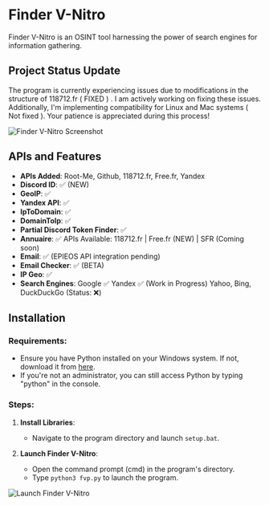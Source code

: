 # Finder V-Nitro

Finder V-Nitro is an OSINT tool harnessing the power of search engines for information gathering.

## **Project Status Update**

The program is currently experiencing issues due to modifications in the structure of 118712.fr ( FIXED ) . I am actively working on fixing these issues. Additionally, I'm implementing compatibility for Linux and Mac systems ( Not fixed ). Your patience is appreciated during this process!

![Finder V-Nitro Screenshot](https://cdn.discordapp.com/attachments/971102399441821706/1062814017682423900/image.png)

## **APIs and Features**

- **APIs Added**: Root-Me, Github, 118712.fr, Free.fr, Yandex
- **Discord ID**: ✅ (NEW)
- **GeoIP**: ✅
- **Yandex API**: ✅
- **IpToDomain**: ✅
- **DomainToIp**: ✅
- **Partial Discord Token Finder**: ✅
- **Annuaire**: ✅ APIs Available: 118712.fr | Free.fr (NEW) | SFR (Coming soon)
- **Email**: ✅ (EPIEOS API integration pending)
- **Email Checker**: ✅ (BETA)
- **IP Geo**: ✅
- **Search Engines**:
  Google ✅
  Yandex ✅ (Work in Progress)
  Yahoo, Bing, DuckDuckGo (Status: ❌)

## **Installation**

### Requirements:
- Ensure you have Python installed on your Windows system. If not, download it from [here](https://www.python.org/downloads/).
- If you're not an administrator, you can still access Python by typing "python" in the console.

### Steps:
1. **Install Libraries**:
   - Navigate to the program directory and launch `setup.bat`.

2. **Launch Finder V-Nitro**:
   - Open the command prompt (cmd) in the program's directory.
   - Type `python3 fvp.py` to launch the program.

![Launch Finder V-Nitro](https://cdn.discordapp.com/attachments/971040198945280000/973723397819338872/unknown.png)
